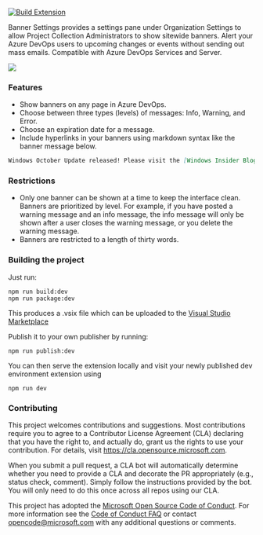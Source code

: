 [![Build Extension](https://github.com/RazorSPoint/banner-settings-ado-extension/actions/workflows/build.yml/badge.svg?branch=master)](https://github.com/RazorSPoint/banner-settings-ado-extension/actions/workflows/build.yml)

Banner Settings provides a settings pane under Organization Settings to allow Project Collection Administrators to show sitewide banners. Alert your Azure DevOps users to upcoming changes or events without sending out mass emails. Compatible with Azure DevOps Services and Server.

![](static/screenshot.png)

### Features

- Show banners on any page in Azure DevOps.
- Choose between three types (levels) of messages: Info, Warning, and Error.
- Choose an expiration date for a message.
- Include hyperlinks in your banners using markdown syntax like the banner message below.

```markdown
Windows October Update released! Please visit the [Windows Insider Blog](https://blogs.windows.com/windowsexperience/tag/windows-insider-program/) for more info.
```

### Restrictions

- Only one banner can be shown at a time to keep the interface clean. Banners are prioritized by level. For example, if you have posted a warning message and an info message, the info message will only be shown after a user closes the warning message, or you delete the warning message.
- Banners are restricted to a length of thirty words.

### Building the project

Just run:

    npm run build:dev
    npm run package:dev

This produces a .vsix file which can be uploaded to the [Visual Studio Marketplace](https://marketplace.visualstudio.com/azuredevops)

Publish it to your own publisher by running:

    npm run publish:dev

You can then serve the extension locally and visit your newly published dev environment extension using

    npm run dev

### Contributing

This project welcomes contributions and suggestions.  Most contributions require you to agree to a
Contributor License Agreement (CLA) declaring that you have the right to, and actually do, grant us
the rights to use your contribution. For details, visit https://cla.opensource.microsoft.com.

When you submit a pull request, a CLA bot will automatically determine whether you need to provide
a CLA and decorate the PR appropriately (e.g., status check, comment). Simply follow the instructions
provided by the bot. You will only need to do this once across all repos using our CLA.

This project has adopted the [Microsoft Open Source Code of Conduct](https://opensource.microsoft.com/codeofconduct/).
For more information see the [Code of Conduct FAQ](https://opensource.microsoft.com/codeofconduct/faq/) or
contact [opencode@microsoft.com](mailto:opencode@microsoft.com) with any additional questions or comments.